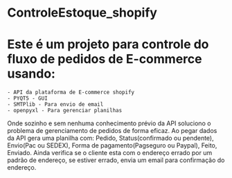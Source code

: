 # ControleEstoque_shopify
  # Este é um projeto para controle do fluxo de pedidos de E-commerce usando:
    - API da plataforma de E-commerce shopify
    - PYQT5 - GUI
    - SMTPlib - Para envio de email
    - openpyxl - Para gerenciar planilhas
  
  Onde sozinho e sem nenhuma conhecimento prévio da API soluciono o problema de gerenciamento de pedidos de forma eficaz.
  Ao  pegar dados da API gera uma planilha com: Pedido, Status(confirmado ou pendente), Envio(Pac ou SEDEX), Forma de pagamento(Pagseguro ou Paypal), Feito, Enviado. 
Ainda verifica se o cliente esta com o endereço errado por um padrão de endereço, se estiver errado, envia um email para confirmação do endereço.
